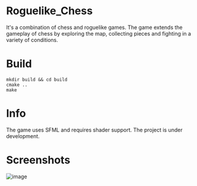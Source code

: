 # Roguelike_Chess
It's a combination of chess and roguelike games. The game extends the gameplay of chess by exploring the map, collecting pieces and fighting in a variety of conditions.

# Build
```
mkdir build && cd build
cmake ..
make
```

# Info
The game uses SFML and requires shader support.
The project is under development.

# Screenshots
![image](https://user-images.githubusercontent.com/58367136/133282408-59cfe83a-04ce-41c0-8bbd-496249816260.png)
